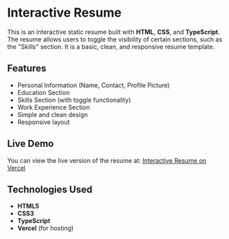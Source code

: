 # Interactive Resume

This is an interactive static resume built with **HTML**, **CSS**, and **TypeScript**. The resume allows users to toggle the visibility of certain sections, such as the "Skills" section. It is a basic, clean, and responsive resume template.

## Features

- Personal Information (Name, Contact, Profile Picture)
- Education Section
- Skills Section (with toggle functionality)
- Work Experience Section
- Simple and clean design
- Responsive layout

## Live Demo

You can view the live version of the resume at: [Interactive Resume on Vercel]()

## Technologies Used

- **HTML5**
- **CSS3**
- **TypeScript**
- **Vercel** (for hosting)
